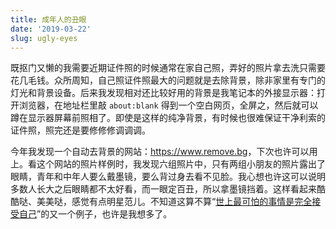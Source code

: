 ```yaml
---
title: 成年人的丑眼
date: '2019-03-22'
slug: ugly-eyes
---
```


既抠门又懒的我需要近期证件照的时候通常在家自己照，弄好的照片拿去洗只需要花几毛钱。众所周知，自己照证件照最大的问题就是去除背景，除非家里有专门的灯光和背景设备。后来我发现相对还比较好用的背景是我笔记本的外接显示器：打开浏览器，在地址栏里敲 `about:blank` 得到一个空白网页，全屏之，然后就可以蹲在显示器屏幕前照相了。即使是这样的纯净背景，有时候也很难保证干净利索的证件照，照完还是要修修修调调调。

今年我发现一个自动去背景的网站：<https://www.remove.bg>，下次也许可以用上。看这个网站的照片样例时，我发现六组照片中，只有两组小朋友的照片露出了眼睛，青年和中年人要么戴墨镜，要么背过身去看不见脸。我心想也许这可以说明多数人长大之后眼睛都不太好看，而一眼定百丑，所以拿墨镜挡着。这样看起来酷酷哒、美美哒，感觉有点明星范儿。不知道这算不算“[世上最可怕的事情是完全接受自己](/cn/2018/11/mediocre-self/)”的又一个例子，也许是我想多了。
